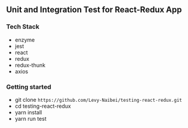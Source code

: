 ## Unit and Integration Test for React-Redux App

### Tech Stack

- enzyme
- jest
- react
- redux
- redux-thunk
- axios

### Getting started

- git clone `https://github.com/Levy-Naibei/testing-react-redux.git`
- cd testing-react-redux
- yarn install
- yarn run test

